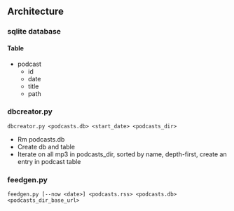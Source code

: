 ## Architecture

### sqlite database

#### Table

- podcast
    - id
    - date
    - title
    - path

### dbcreator.py

    dbcreator.py <podcasts.db> <start_date> <podcasts_dir>

- Rm podcasts.db
- Create db and table
- Iterate on all mp3 in podcasts_dir, sorted by name, depth-first, create an entry in podcast table

### feedgen.py

    feedgen.py [--now <date>] <podcasts.rss> <podcasts.db> <podcasts_dir_base_url>
